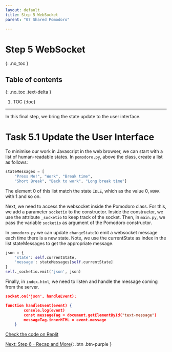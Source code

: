 ```yaml
---
layout: default
title: Step 5 WebSocket
parent: "07 Shared Pomodoro"

---
```


# Step 5 WebSocket
{: .no_toc }

## Table of contents
{: .no_toc .text-delta }

1. TOC
{:toc}

---

In this final step, we bring the state update to the user interface.


# Task 5.1 Update the User Interface

To minimise our work in Javascript in the web browser, we can start with a list of human-readable states. In `pomodoro.py`, above the class, create a list as follows:

```python
stateMessages = [
    "Press Me!", "Work", "Break time",
    "Short Break", "Back to work", "Long break time"]
```

The element 0 of this list match the state `IDLE`, which as the value 0, `WORK` with 1 and so on.

Next, we need to access the websocket inside the Pomodoro class. For this, we add a parameter `socketio` to the constructor. Inside the constructor, we use the attribute `_socketio` to keep track of the socket. Then, in `main.py`, we pass the variable `socketio` as argument of the Pomodoro constructor.

In `pomodoro.py` we can update `changeState`to emit a websocket message each time there is a new state. Note, we use the currentState as index in the list stateMessages to get the appropriate message.

```python
json = {
    'state': self.currentState,
    'message': stateMessages[self.currentState]
}
self._socketio.emit('json', json)
```

Finally, in `index.html`, we need to listen and handle the message coming from the server.


```json
socket.on('json', handleEvent);

function handleEvent(event) {
        console.log(event)
        const messageTag = document.getElementById("text-message")
        messageTag.innerHTML = event.message
    }
```

[Check the code on Replit](https://replit.com/@IO1075/07-shared-pomodoro-step5-1)


[Next: Step 6 - Recap and More]({{site.baseurl}}/assignments/07-shared-pomodoro/step6){: .btn .btn-purple }
